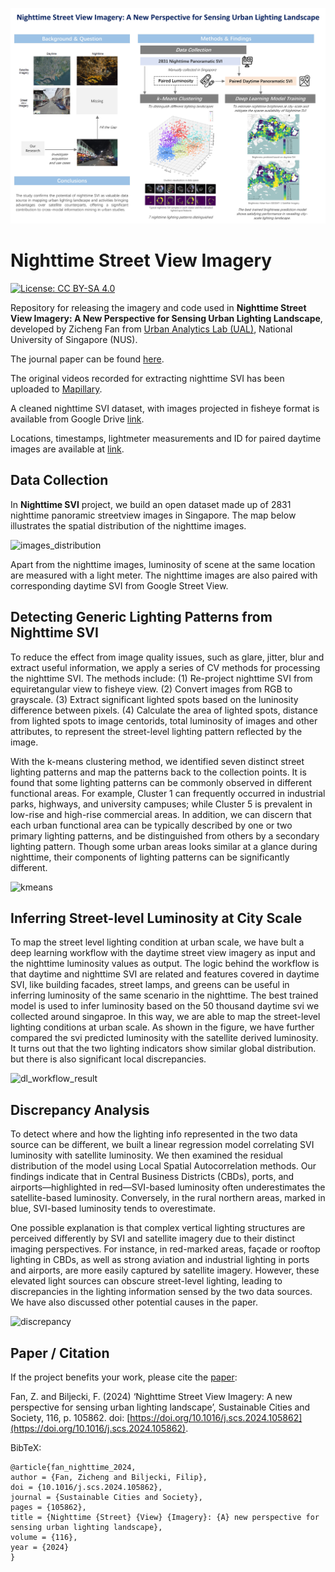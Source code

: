 ![graphical_abstract](images/graphical_abstract_new.jpeg)

# Nighttime Street View Imagery
[![License: CC BY-SA 4.0](https://licensebuttons.net/l/by-sa/4.0/80x15.png)](https://creativecommons.org/licenses/by-sa/4.0/)

Repository for releasing the imagery and code used in **Nighttime Street View Imagery: A New Perspective for Sensing Urban Lighting Landscape**, developed by Zicheng Fan from [Urban Analytics Lab (UAL)](https://ual.sg/), National University of Singapore (NUS).

The journal paper can be found [here](https://doi.org/10.1016/j.scs.2024.105862).

The original videos recorded for extracting nighttime SVI has been uploaded to [Mapillary](https://www.mapillary.com/). 

A cleaned nighttime SVI dataset, with images projected in fisheye format is available from Google Drive [link](https://drive.google.com/drive/folders/1-D15GyC-i9xa3Qv7co_dIoOped2mWwt5?usp=sharing). 

Locations, timestamps, lightmeter measurements and ID for paired daytime images are available at [link]().



 ## Data Collection

In **Nighttime SVI** project, we build an open dataset made up of 2831 nighttime panoramic streetview images in Singapore. The map below illustrates the spatial distribution of the nighttime images.

![images_distribution](images/SVI_Collection_points.png)

Apart from the nighttime images, luminosity of scene at the same location are measured with a light meter. The nighttime images are also paired with corresponding daytime SVI from Google Street View. <!-- Each image has been enriched with a wide range of geospatial, temporal, contextual, semantic, and perceptual information adding up to 346 unique features, as shown in the below illustration. -->

## Detecting Generic Lighting Patterns from Nighttime SVI

To reduce the effect from image quality issues, such as glare, jitter, blur and extract useful information, we apply a series of CV methods for processing the nighttime SVI. The methods include: (1) Re-project nighttime SVI from equiretangular view to fisheye view. (2) Convert images from RGB to grayscale. (3) Extract significant lighted spots based on the luninosity difference between pixels. (4) Calculate the area of lighted spots, distance from lighted spots to image centorids, total luminosity of images and other attributes, to represent the street-level lighting pattern reflected by the image.



With the k-means clustering method, we identified seven distinct street lighting patterns and map the patterns back to the collection points. It is found that some lighting patterns can be commonly observed in different functional areas. For example, Cluster 1 can frequently occurred in industrial parks, highways, and university campuses; while Cluster 5 is prevalent in low-rise and high-rise commercial areas. In addition, we can discern that each urban functional area can be typically described by one or two primary lighting patterns, and be distinguished from others by a secondary lighting pattern. Though some urban areas looks similar at a glance during nighttime, their components of lighting patterns can be significantly different. 

![kmeans](images/cls_workflow_result.png) 


## Inferring Street-level Luminosity at City Scale
To map the street level lighting condition at urban scale, we have bult a deep learning workflow with the daytime street view imagery as input and the nighttime luminosity values as output. The logic behind the workflow is that daytime and nighttime SVI are related and features covered in daytime SVI, like building facades, street lamps, and greens can be useful in inferring luminosity of the same scenario in the nighttime. The best trained model is used to infer luminosity based on the 50 thousand daytime svi we collected around singaproe. In this way, we are able to map the street-level lighting conditions at urban scale. As shown in the figure, we have further compared the svi predicted luminosity with the satellite derived luminosity. It turns out that the two lighting indicators show similar global distribution. but there is also significant local discrepancies.

![dl_workflow_result](images/dl_workflow_result.png) 

## Discrepancy Analysis

To detect where and how the lighting info represented in the two data source can be different, we built a linear regression model correlating SVI luminosity with satellite luminosity. We then examined the residual distribution of the model using Local Spatial Autocorrelation methods. Our findings indicate that in Central Business Districts (CBDs), ports, and airports—highlighted in red—SVI-based luminosity often underestimates the satellite-based luminosity. Conversely, in the rural northern areas, marked in blue, SVI-based luminosity tends to overestimate.

One possible explanation is that complex vertical lighting structures are perceived differently by SVI and satellite imagery due to their distinct imaging perspectives. For instance, in red-marked areas, façade or rooftop lighting in CBDs, as well as strong aviation and industrial lighting in ports and airports, are more easily captured by satellite imagery. However, these elevated light sources can obscure street-level lighting, leading to discrepancies in the lighting information sensed by the two data sources. We have also discussed other potential causes in the paper.

![discrepancy](images/local_moran.png) 



## Paper / Citation

If the project benefits your work, please cite the [paper](https://doi.org/10.1016/j.scs.2024.105862): 

Fan, Z. and Biljecki, F. (2024) ‘Nighttime Street View Imagery: A new perspective for sensing urban lighting landscape’, Sustainable Cities and Society, 116, p. 105862. doi: [https://doi.org/10.1016/j.scs.2024.105862](https://doi.org/10.1016/j.scs.2024.105862).


BibTeX:
```
@article{fan_nighttime_2024,
author = {Fan, Zicheng and Biljecki, Filip},
doi = {10.1016/j.scs.2024.105862},
journal = {Sustainable Cities and Society},
pages = {105862},
title = {Nighttime {Street} {View} {Imagery}: {A} new perspective for sensing urban lighting landscape},
volume = {116},
year = {2024}
}
```



